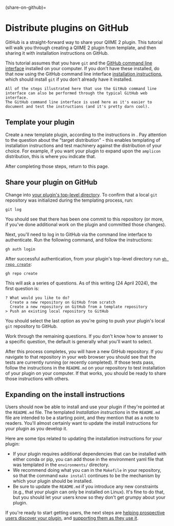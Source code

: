 (share-on-github)=
# Distribute plugins on GitHub

GitHub is a straight-forward way to share your QIIME 2 plugin.
This tutorial will walk you through creating a QIIME 2 plugin from template, and then sharing it with installation instructions on GitHub.

This tutorial assumes that you have `git` and the [GitHub command line interface](https://cli.github.com/) installed on your computer.
If you don't have these installed, do that now using the GitHub command line interface [installation instructions](https://github.com/cli/cli#installation), which should install `git` if you don't already have it installed.

```{note}
All of the steps illustrated here that use the GitHub command line interface can also be performed through the typical GitHub web interface.
The GitHub command line interface is used here as it's easier to document and test the instructions (and it's pretty darn cool).
```

## Template your plugin

Create a new template plugin, according to the instructions in [](plugin-from-template).
Pay attention to the question about the "target distribution" - this enables templating of installation instructions and test machinery against the distribution of your choice.
For example, if you want your plugin to expand upon the `amplicon` distribution, this is where you indicate that.

After completing those steps, return to this page.

## Share your plugin on GitHub

Change into [your plugin's top-level directory](plugin-package-explanation-top-level-directory).
To confirm that a local `git` repository was initialized during the templating process, run:

```shell
git log
```

You should see that there has been one commit to this repository (or more, if you've done additional work on the plugin and committed those changes).

Next, you'll need to log in to GitHub via the command line interface to authenticate.
Run the following command, and follow the instructions:

```shell
gh auth login
```

After successful authentication, from your plugin's top-level directory run [`gh repo create`](https://cli.github.com/manual/gh_repo_create):

```shell
gh repo create
```

This will ask a series of questions.
As of this writing (24 April 2024), the first question is:

```shell
? What would you like to do?
  Create a new repository on GitHub from scratch
  Create a new repository on GitHub from a template repository
> Push an existing local repository to GitHub
```

You should select the last option as you're going to push your plugin's local `git` repository to GitHub.

Work through the remaining questions.
If you don't know how to answer to a specific question, the default is generally what you'll want to select.

After this process completes, you will have a new GitHub repository.
If you navigate to that repository in your web browser you should see that the tests are currently running (or recently completed).
If those tests pass, follow the instructions in the `README.md` on your repository to test installation of your plugin on your computer.
If that works, you should be ready to share those instructions with others.

## Expanding on the install instructions

Users should now be able to install and use your plugin if they're pointed at the `README.md` file.
The templated *Installation instructions* in the `README.md` file are intended to be a starting point, and they mention that as a note to readers.
You'll almost certainly want to update the install instructions for your plugin as you develop it.

Here are some tips related to updating the installation instructions for your plugin:
- If your plugin requires additional dependencies that can be installed with either conda or pip, you can add those in the environment yaml file that was templated in the `environments/` directory.
- We recommend doing what you can in the `Makefile` in your repository, so that the command `make install` continues to be the mechanism by which your plugin should be installed.
- Be sure to update the `README.md` if you introduce any new constraints (e.g., that your plugin can only be installed on Linux).
  It's fine to do that, but you should let your users know so they don't get grumpy about your plugin.

If you're ready to start getting users, the next steps are [helping prospective users discover your plugin](plugin-how-to-publicize), and [supporting them as they use it](plugin-how-to-support-your-users).

